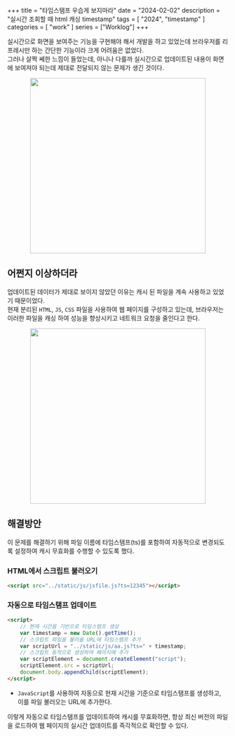 +++
title = "타임스탬프 우습게 보지마라"
date = "2024-02-02"
description = "실시간 조회할 때 html 캐싱 timestamp"
tags = [
    "2024",
    "timestamp"
]
categories = [
    "work"
]
series = ["Worklog"]
+++

실시간으로 화면을 보여주는 기능을 구현해야 해서 개발을 하고 있었는데 브라우저를 리프레시만 하는 간단한 기능이라 크게 어려움은 없었다. <br>
그러나 살짝 쎄한 느낌이 들었는데, 아니나 다를까 실시간으로 업데이트된 내용이 화면에 보여져야 되는데 제대로 전달되지 않는 문제가 생긴 것이다.

<p align="center"><img src="https://github.com/user-attachments/assets/48de88be-d328-4f65-afb3-88c6dddf94e3" width="400"></p>

<!--more-->

## 어쩐지 이상하더라

업데이트된 데이터가 제대로 보이지 않았던 이유는 캐시 된 파일을 계속 사용하고 있었기 때문이었다. <br>
현재 분리된 `HTML`, `JS`, `CSS` 파일을 사용하여 웹 페이지를 구성하고 있는데, 브라우저는 이러한 파일을 캐싱 하여 성능을 향상시키고 네트워크 요청을 줄인다고 한다.

<p align="center"><img src="https://github.com/user-attachments/assets/a5402f66-b4d6-410a-a1a2-9a83b68db7c0" width="400"></p>

## 해결방안

이 문제를 해결하기 위해 파일 이름에 타임스탬프(ts)를 포함하여 자동적으로 변경되도록 설정하여 캐시 무효화를 수행할 수 있도록 했다.

### HTML에서 스크립트 불러오기

```html
<script src="../static/js/jsfile.js?ts=12345"></script>
```

### 자동으로 타임스탬프 업데이트

```html
<script>
    // 현재 시간을 기반으로 타임스탬프 생성
    var timestamp = new Date().getTime();
    // 스크립트 파일을 불러올 URL에 타임스탬프 추가
    var scriptUrl = "../static/js/aa.js?ts=" + timestamp;
    // 스크립트 동적으로 생성하여 페이지에 추가
    var scriptElement = document.createElement("script");
    scriptElement.src = scriptUrl;
    document.body.appendChild(scriptElement);
</script>
```

- `JavaScript`를 사용하여 자동으로 현재 시간을 기준으로 타임스탬프를 생성하고, 이를 파일 불러오는 URL에 추가한다.

이렇게 자동으로 타임스탬프를 업데이트하여 캐시를 무효화하면, 항상 최신 버전의 파일을 로드하여 웹 페이지의 실시간 업데이트를 즉각적으로 확인할 수 있다. <br>
